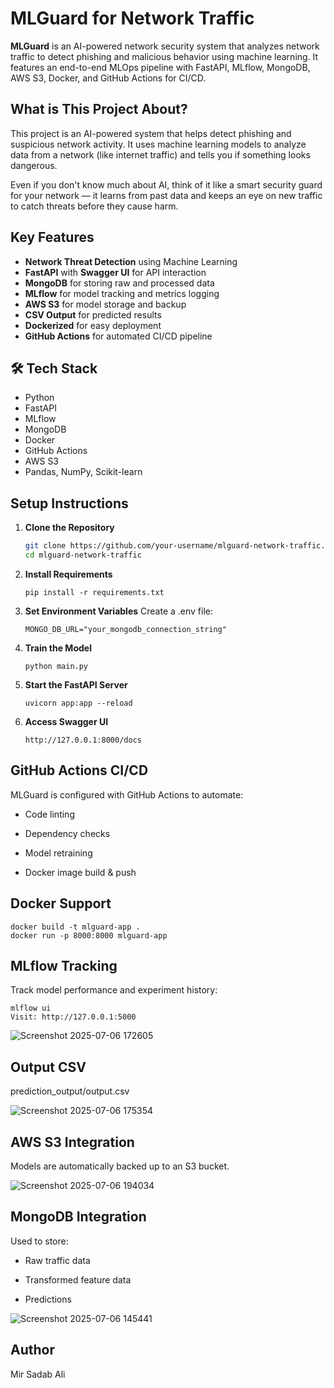 # MLGuard for Network Traffic

**MLGuard** is an AI-powered network security system that analyzes network traffic to detect phishing and malicious behavior using machine learning. It features an end-to-end MLOps pipeline with FastAPI, MLflow, MongoDB, AWS S3, Docker, and GitHub Actions for CI/CD.

## What is This Project About?


This project is an AI-powered system that helps detect phishing and suspicious network activity. It uses machine learning models to analyze data from a network (like internet traffic) and tells you if something looks dangerous.

Even if you don't know much about AI, think of it like a smart security guard for your network — it learns from past data and keeps an eye on new traffic to catch threats before they cause harm.



##  Key Features

-  **Network Threat Detection** using Machine Learning
-  **FastAPI** with **Swagger UI** for API interaction
-  **MongoDB** for storing raw and processed data
-  **MLflow** for model tracking and metrics logging
-  **AWS S3** for model storage and backup
-  **CSV Output** for predicted results
-  **Dockerized** for easy deployment
-  **GitHub Actions** for automated CI/CD pipeline

## 🛠️ Tech Stack

- Python 
- FastAPI 
- MLflow 
- MongoDB 
- Docker 
- GitHub Actions 
- AWS S3 
- Pandas, NumPy, Scikit-learn 



## Setup Instructions

1. **Clone the Repository**
   ```bash
   git clone https://github.com/your-username/mlguard-network-traffic.git
   cd mlguard-network-traffic
   ```
2. **Install Requirements**
    ```
    pip install -r requirements.txt
    ```
3. **Set Environment Variables**
    Create a .env file:
    ```
    MONGO_DB_URL="your_mongodb_connection_string"

    ```
4. **Train the Model**
    ```
    python main.py
    ```
5. **Start the FastAPI Server**
    ```
    uvicorn app:app --reload
    ```
6. **Access Swagger UI**
    ```
    http://127.0.0.1:8000/docs
    ```

## GitHub Actions CI/CD
MLGuard is configured with GitHub Actions to automate:

- Code linting

- Dependency checks

- Model retraining

- Docker image build & push

## Docker Support
```
docker build -t mlguard-app .
docker run -p 8000:8000 mlguard-app
```
## MLflow Tracking
Track model performance and experiment history:
```
mlflow ui
Visit: http://127.0.0.1:5000
```

![Screenshot 2025-07-06 172605](https://github.com/user-attachments/assets/d27bbc47-0122-437d-864c-1a91b2b3660a)


## Output CSV
prediction_output/output.csv

![Screenshot 2025-07-06 175354](https://github.com/user-attachments/assets/52568133-31cb-406c-a069-0c7e17c77245)


## AWS S3 Integration
Models are automatically backed up to an S3 bucket.


![Screenshot 2025-07-06 194034](https://github.com/user-attachments/assets/66603612-f6bd-48a6-b90b-5230729b86ab)


## MongoDB Integration
Used to store:

- Raw traffic data

- Transformed feature data

- Predictions


![Screenshot 2025-07-06 145441](https://github.com/user-attachments/assets/2f0351d4-6af6-4c3f-acc3-c160195af95f)



## Author
Mir Sadab Ali

